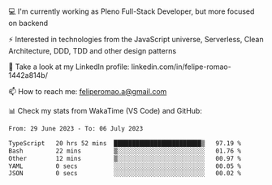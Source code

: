 💻 I'm currently working as Pleno Full-Stack Developer, but more focused on backend

⚡ Interested in technologies from the JavaScript universe, Serverless, Clean Architecture, DDD, TDD and other design patterns

👥 Take a look at my LinkedIn profile: linkedin.com/in/felipe-romao-1442a814b/

📫 How to reach me: feliperomao.a@gmail.com

📊 Check my stats from WakaTime (VS Code) and GitHub:

<!--START_SECTION:waka-->

```txt
From: 29 June 2023 - To: 06 July 2023

TypeScript   20 hrs 52 mins  ████████████████████████▒   97.19 %
Bash         22 mins         ▒░░░░░░░░░░░░░░░░░░░░░░░░   01.76 %
Other        12 mins         ▒░░░░░░░░░░░░░░░░░░░░░░░░   00.97 %
YAML         0 secs          ░░░░░░░░░░░░░░░░░░░░░░░░░   00.05 %
JSON         0 secs          ░░░░░░░░░░░░░░░░░░░░░░░░░   00.02 %
```

<!--END_SECTION:waka-->
